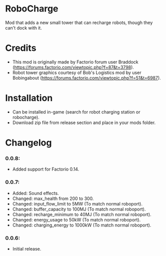 # RoboCharge
Mod that adds a new small tower that can recharge robots, though they can't dock with it.

# Credits
- This mod is originally made by Factorio forum user Braddock (https://forums.factorio.com/viewtopic.php?f=87&t=3798).
- Robot tower graphics courtesy of Bob's Logistics mod by user Bobingabout (https://forums.factorio.com/viewtopic.php?f=51&t=6987).

# Installation
- Can be installed in-game (search for robot charging station or robocharge).
- Download zip file from release section and place in your mods folder.

# Changelog
### 0.0.8:
- Added support for Factorio 0.14.

### 0.0.7:
- Added: Sound effects.
- Changed: max_health from 200 to 300.
- Changed: input_flow_limit to 5MW (To match normal roboport).
- Changed: buffer_capacity to 100MJ (To match normal roboport).
- Changed: recharge_minimum to 40MJ (To match normal roboport).
- Changed: energy_usage to 50kW (To match normal roboport).
- Changed: charging_energy to 1000kW (To match normal roboport).

### 0.0.6:
- Initial release.
